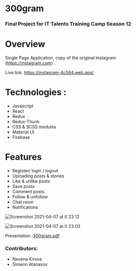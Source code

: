 # 300gram

### Final Project for IT Talents Training Camp Season 12

# Overview

Single Page Application, copy of the original Instagram (https://instagram.com) . 


Live link: https://instagram-4c584.web.app/

#  Technologies :

 * Javascript 
 * React
 * Redux
 * Redux-Thunk
 * CSS  & SCSS modules
 * Material UI
 * Firebase
 
 
# Features

* Register/ login / logout 
* Uploading posts & stories
* Like & unlike posts
* Save posts
* Comment posts
* Follow & unfollow
* Chat room
* Notifications

![Screenshot 2021-04-07 at 0 23 12](https://user-images.githubusercontent.com/32630123/113780195-8c6ed000-9737-11eb-9819-3c25d8f68bd0.png)

![Screenshot 2021-04-07 at 0 23 03](https://user-images.githubusercontent.com/32630123/113780179-8973df80-9737-11eb-8e22-3fc9596fc739.png)


Presentation :[300gram.pdf](https://github.com/SimeonVAtanasov/INSTAGRAM_CLONE/files/6267650/300gram.pdf)




### Contributors:

* Nevena Kirova
* Simeon Atanasov
